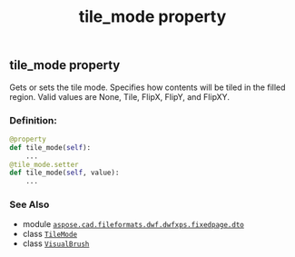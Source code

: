 ﻿---
title: tile_mode property
second_title: Aspose.CAD for Python via .NET API References
description: 
type: docs
weight: 40
url: /python-net/aspose.cad.fileformats.dwf.dwfxps.fixedpage.dto/visualbrush/tile_mode/
is_root: false
---

## tile_mode property


Gets or sets the tile mode.
Specifies how contents will be tiled in the filled region.
Valid values are None, Tile, FlipX, FlipY, and FlipXY.
### Definition:
```python
@property
def tile_mode(self):
    ...
@tile_mode.setter
def tile_mode(self, value):
    ...
```

### See Also
* module [`aspose.cad.fileformats.dwf.dwfxps.fixedpage.dto`](../../)
* class [`TileMode`](/cad/python-net/aspose.cad.fileformats.dwf.dwfxps.fixedpage.dto/tilemode)
* class [`VisualBrush`](/cad/python-net/aspose.cad.fileformats.dwf.dwfxps.fixedpage.dto/visualbrush)
